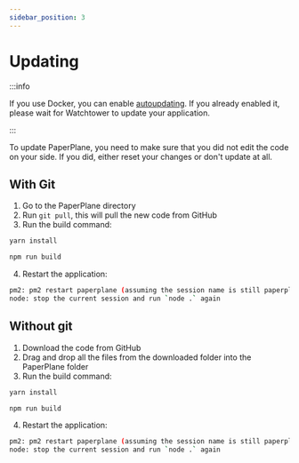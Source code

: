 ```yaml
---
sidebar_position: 3
---
```


# Updating

:::info

If you use Docker, you can enable [autoupdating](/docs/get-started#optional-enable-autoupdating). If you already enabled it, please wait for Watchtower to update your application.

:::

To update PaperPlane, you need to make sure that you did not edit the code on your side. If you did, either reset your changes or don't update at all.

## With Git

1. Go to the PaperPlane directory
2. Run `git pull`, this will pull the new code from GitHub
3. Run the build command:

```bash
yarn install
```

```bash npm2yarn
npm run build
```

4. Restart the application:

```bash
pm2: pm2 restart paperplane (assuming the session name is still paperplane)
node: stop the current session and run `node .` again
```

## Without git

1. Download the code from GitHub
2. Drag and drop all the files from the downloaded folder into the PaperPlane folder
3. Run the build command:

```bash
yarn install
```

```bash npm2yarn
npm run build
```

4. Restart the application:

```bash
pm2: pm2 restart paperplane (assuming the session name is still paperplane)
node: stop the current session and run `node .` again
```

